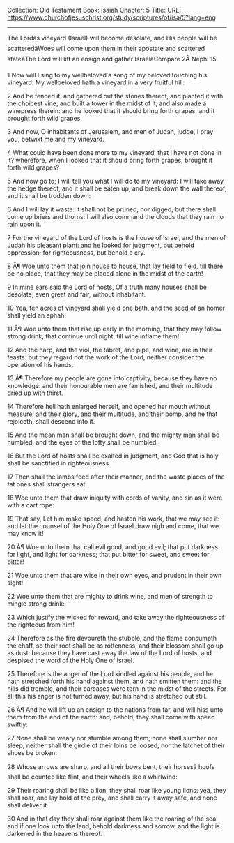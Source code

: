 Collection: Old Testament
Book: Isaiah
Chapter: 5
Title: 
URL: https://www.churchofjesuschrist.org/study/scriptures/ot/isa/5?lang=eng

---

The Lordâs vineyard (Israel) will become desolate, and His people will be scatteredâWoes will come upon them in their apostate and scattered stateâThe Lord will lift an ensign and gather IsraelâCompare 2Â Nephi 15.

1 Now will I sing to my wellbeloved a song of my beloved touching his vineyard. My wellbeloved hath a vineyard in a very fruitful hill:

2 And he fenced it, and gathered out the stones thereof, and planted it with the choicest vine, and built a tower in the midst of it, and also made a winepress therein: and he looked that it should bring forth grapes, and it brought forth wild grapes.

3 And now, O inhabitants of Jerusalem, and men of Judah, judge, I pray you, betwixt me and my vineyard.

4 What could have been done more to my vineyard, that I have not done in it? wherefore, when I looked that it should bring forth grapes, brought it forth wild grapes?

5 And now go to; I will tell you what I will do to my vineyard: I will take away the hedge thereof, and it shall be eaten up; and break down the wall thereof, and it shall be trodden down:

6 And I will lay it waste: it shall not be pruned, nor digged; but there shall come up briers and thorns: I will also command the clouds that they rain no rain upon it.

7 For the vineyard of the Lord of hosts is the house of Israel, and the men of Judah his pleasant plant: and he looked for judgment, but behold oppression; for righteousness, but behold a cry.

8 Â¶ Woe unto them that join house to house, that lay field to field, till there be no place, that they may be placed alone in the midst of the earth!

9 In mine ears said the Lord of hosts, Of a truth many houses shall be desolate, even great and fair, without inhabitant.

10 Yea, ten acres of vineyard shall yield one bath, and the seed of an homer shall yield an ephah.

11 Â¶ Woe unto them that rise up early in the morning, that they may follow strong drink; that continue until night, till wine inflame them!

12 And the harp, and the viol, the tabret, and pipe, and wine, are in their feasts: but they regard not the work of the Lord, neither consider the operation of his hands.

13 Â¶ Therefore my people are gone into captivity, because they have no knowledge: and their honourable men are famished, and their multitude dried up with thirst.

14 Therefore hell hath enlarged herself, and opened her mouth without measure: and their glory, and their multitude, and their pomp, and he that rejoiceth, shall descend into it.

15 And the mean man shall be brought down, and the mighty man shall be humbled, and the eyes of the lofty shall be humbled:

16 But the Lord of hosts shall be exalted in judgment, and God that is holy shall be sanctified in righteousness.

17 Then shall the lambs feed after their manner, and the waste places of the fat ones shall strangers eat.

18 Woe unto them that draw iniquity with cords of vanity, and sin as it were with a cart rope:

19 That say, Let him make speed, and hasten his work, that we may see it: and let the counsel of the Holy One of Israel draw nigh and come, that we may know it!

20 Â¶ Woe unto them that call evil good, and good evil; that put darkness for light, and light for darkness; that put bitter for sweet, and sweet for bitter!

21 Woe unto them that are wise in their own eyes, and prudent in their own sight!

22 Woe unto them that are mighty to drink wine, and men of strength to mingle strong drink:

23 Which justify the wicked for reward, and take away the righteousness of the righteous from him!

24 Therefore as the fire devoureth the stubble, and the flame consumeth the chaff, so their root shall be as rottenness, and their blossom shall go up as dust: because they have cast away the law of the Lord of hosts, and despised the word of the Holy One of Israel.

25 Therefore is the anger of the Lord kindled against his people, and he hath stretched forth his hand against them, and hath smitten them: and the hills did tremble, and their carcases were torn in the midst of the streets. For all this his anger is not turned away, but his hand is stretched out still.

26 Â¶ And he will lift up an ensign to the nations from far, and will hiss unto them from the end of the earth: and, behold, they shall come with speed swiftly:

27 None shall be weary nor stumble among them; none shall slumber nor sleep; neither shall the girdle of their loins be loosed, nor the latchet of their shoes be broken:

28 Whose arrows are sharp, and all their bows bent, their horsesâ hoofs shall be counted like flint, and their wheels like a whirlwind:

29 Their roaring shall be like a lion, they shall roar like young lions: yea, they shall roar, and lay hold of the prey, and shall carry it away safe, and none shall deliver it.

30 And in that day they shall roar against them like the roaring of the sea: and if one look unto the land, behold darkness and sorrow, and the light is darkened in the heavens thereof.
